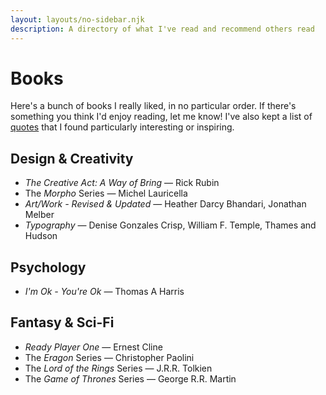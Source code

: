 ```yaml
---
layout: layouts/no-sidebar.njk
description: A directory of what I've read and recommend others read
---
```


# Books

Here's a bunch of books I really liked, in no particular order. If there's something you think I'd enjoy reading, let me know! I've also kept a list of [quotes](/quotes) that I found particularly interesting or inspiring.

## Design & Creativity

- *The Creative Act: A Way of Bring* &mdash; Rick Rubin
- The *Morpho* Series &mdash; Michel Lauricella
- *Art/Work - Revised & Updated* &mdash; Heather Darcy Bhandari, Jonathan Melber
- *Typography* &mdash; Denise Gonzales Crisp, William F. Temple, Thames and Hudson

## Psychology

- *I'm Ok - You're Ok* &mdash; Thomas A Harris

## Fantasy & Sci-Fi

- *Ready Player One* &mdash; Ernest Cline
- The *Eragon* Series &mdash; Christopher Paolini
- The *Lord of the Rings* Series &mdash; J.R.R. Tolkien
- The *Game of Thrones* Series &mdash; George R.R. Martin

